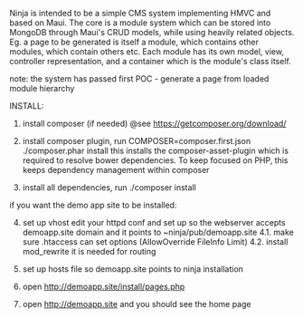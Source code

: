 Ninja is intended to be a simple CMS system implementing HMVC and based on Maui.
The core is a module system which can be stored into MongoDB through Maui's
	CRUD models, while using heavily related objects. Eg. a page to be generated
	is itself a module, which contains other modules, which contain others etc.
	Each module has its own model, view, controller representation, and a
	container which is the module's class itself.

note: the system has passed first POC - generate a page from loaded module hierarchy

INSTALL:

1. install composer (if needed)
@see https://getcomposer.org/download/

2. install composer plugin, run
COMPOSER=composer.first.json ./composer.phar install
this installs the composer-asset-plugin which is required to resolve bower
	dependencies. To keep focused on PHP, this keeps dependency management
	within composer

3. install all dependencies, run
./composer install

if you want the demo app site to be installed:

4. set up vhost
edit your httpd conf and set up so the webserver accepts demoapp.site domain
	and it points to ~ninja/pub/demoapp.site
4.1. make sure .htaccess can set options (AllowOverride FileInfo Limit)
4.2. install mod_rewrite it is needed for routing

5. set up hosts file so demoapp.site points to ninja installation

6. open http://demoapp.site/install/pages.php

7. open http://demoapp.site and you should see the home page

